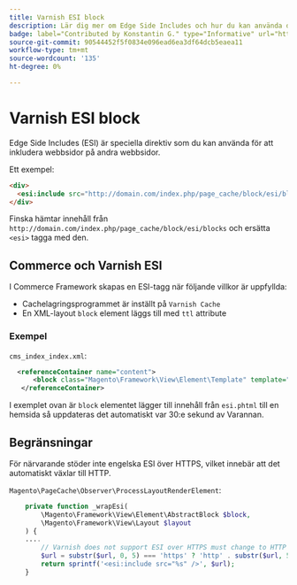 ```yaml
---
title: Varnish ESI block
description: Lär dig mer om Edge Side Includes och hur du kan använda dem för att bädda in webbsidor.
badge: label="Contributed by Konstantin G." type="Informative" url="https://github.com/goivvy" tooltip="Konstantin G."
source-git-commit: 90544452f5f0834e096ead6ea3df64dcb5eaea11
workflow-type: tm+mt
source-wordcount: '135'
ht-degree: 0%

---
```



# Varnish ESI block

Edge Side Includes (ESI) är speciella direktiv som du kan använda för att inkludera webbsidor på andra webbsidor.

Ett exempel:

```html
<div>
  <esi:include src="http://domain.com/index.php/page_cache/block/esi/blocks"/>
</div>
```

Finska hämtar innehåll från `http://domain.com/index.php/page_cache/block/esi/blocks` och ersätta `<esi>` tagga med den.

## Commerce och Varnish ESI

I Commerce Framework skapas en ESI-tagg när följande villkor är uppfyllda:

- Cachelagringsprogrammet är inställt på `Varnish Cache`
- En XML-layout `block` element läggs till med `ttl` attribute

### Exempel

`cms_index_index.xml`:

```xml
  <referenceContainer name="content">
      <block class="Magento\Framework\View\Element\Template" template="Magento_Paypal::esi.phtml" ttl="30"/>
   </referenceContainer>
```

I exemplet ovan är `block` elementet lägger till innehåll från `esi.phtml` till en hemsida så uppdateras det automatiskt var 30:e sekund av Varannan.

## Begränsningar

För närvarande stöder inte engelska ESI över HTTPS, vilket innebär att det automatiskt växlar till HTTP.

`Magento\PageCache\Observer\ProcessLayoutRenderElement`:

```php
    private function _wrapEsi(
        \Magento\Framework\View\Element\AbstractBlock $block,
        \Magento\Framework\View\Layout $layout
    ) {
    ....
        // Varnish does not support ESI over HTTPS must change to HTTP
        $url = substr($url, 0, 5) === 'https' ? 'http' . substr($url, 5) : $url;
        return sprintf('<esi:include src="%s" />', $url);
    }
```
